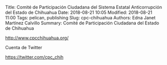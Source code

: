 Title: Comité de Participación Ciudadana del Sistema Estatal Anticorrupción del Estado de Chihuahua
Date: 2018-08-21 10:05
Modified: 2018-08-21 11:00
Tags: pelican, publishing
Slug: cpc-chihuahua
Authors: Edna Janet Martínez Calvillo
Summary: Comité de Participación Ciudadana del Estado de Chihuahua

<http://www.cpcchihuahua.org/>

Cuenta de Twitter

<https://twitter.com/cpc_chih>
